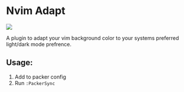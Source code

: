 # Nvim Adapt

![](https://github.com/Sewdohe/Nvim-Adapt/blob/main/nvim-adapt-1.0.gif)

A plugin to adapt your vim background color to your systems preferred light/dark mode prefrence.

## Usage:

1. Add to packer config
2. Run ```:PackerSync```